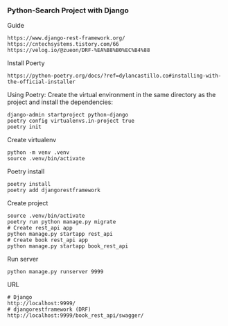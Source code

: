 ### Python-Search Project with Django

Guide
```
https://www.django-rest-framework.org/
https://cntechsystems.tistory.com/66
https://velog.io/@zueon/DRF-%EA%B8%B0%EC%B4%88
```


Install Poerty
```
https://python-poetry.org/docs/?ref=dylancastillo.co#installing-with-the-official-installer
```

Using Poetry: Create the virtual environment in the same directory as the project and install the dependencies:
```
django-admin startproject python-django
poetry config virtualenvs.in-project true
poetry init
```


Create virtualenv
```
python -m venv .venv
source .venv/bin/activate
```


Poetry install
```
poetry install
poetry add djangorestframework
```


Create project
```
source .venv/bin/activate
poetry run python manage.py migrate 
# Create rest_api app
python manage.py startapp rest_api
# Create book rest_api app
python manage.py startapp book_rest_api
```

Run server
```
python manage.py runserver 9999
```

URL
```
# Django
http://localhost:9999/
# djangorestframework (DRF)
http://localhost:9999/book_rest_api/swagger/
```
